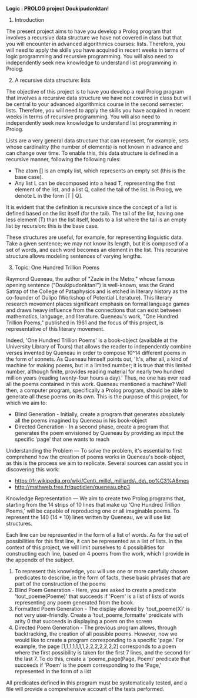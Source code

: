 ﻿**Logic : PROLOG project Doukipudonktan!**


1. Introduction 

The present project aims to have you develop a Prolog program that involves a recursive data structure we have not covered in class but that you will encounter in advanced algorithmics courses: lists. Therefore, you will need to apply the skills you have acquired in recent weeks in terms of logic programming and recursive programming. You will also need to independently seek new knowledge to understand list programming in Prolog.

2. A recursive data structure: lists

The objective of this project is to have you develop a real Prolog program that involves a recursive data structure we have not covered in class but will be central to your advanced algorithmics course in the second semester: lists. Therefore, you will need to apply the skills you have acquired in recent weeks in terms of recursive programming. You will also need to independently seek new knowledge to understand list programming in Prolog.

Lists are a very general data structure that can represent, for example, sets whose cardinality (the number of elements) is not known in advance and can change over time. To enable this, this data structure is defined in a recursive manner, following the following rules:

- The atom [] is an empty list, which represents an empty set (this is the base case).
- Any list L can be decomposed into a head T, representing the first element of the list, and a list Q, called the tail of the list. In Prolog, we denote L in the form [T | Q].

It is evident that the definition is recursive since the concept of a list is defined based on the list itself (for the tail). The tail of the list, having one less element (T) than the list itself, leads to a list where the tail is an empty list by recursion: this is the base case.

These structures are useful, for example, for representing linguistic data. Take a given sentence; we may not know its length, but it is composed of a set of words, and each word becomes an element in the list. This recursive structure allows modeling sentences of varying lengths.

3. Topic: One Hundred Trillion Poems


Raymond Queneau, the author of "Zazie in the Metro," whose famous opening sentence ("Doukipudonktan!") is well-known, was the Grand Satrap of the College of Pataphysics and is etched in literary history as the co-founder of Oulipo (Workshop of Potential Literature). This literary research movement places significant emphasis on formal language games and draws heavy influence from the connections that can exist between mathematics, language, and literature. Queneau's work, "One Hundred Trillion Poems," published in 1961 and the focus of this project, is representative of this literary movement.

Indeed, 'One Hundred Trillion Poems' is a book-object (available at the University Library of Tours) that allows the reader to independently combine verses invented by Queneau in order to compose 10^14 different poems in the form of sonnets. As Queneau himself points out, 'It's, after all, a kind of machine for making poems, but in a limited number; it is true that this limited number, although finite, provides reading material for nearly two hundred million years (reading twenty-four hours a day).' Thus, no one has ever read all the poems contained in this work. Queneau mentioned a machine? Well then, a computer program, specifically a Prolog program, should be able to generate all these poems on its own. This is the purpose of this project, for which we aim to:

- Blind Generation - Initially, create a program that generates absolutely all the poems imagined by Queneau in his book-object
- Directed Generation - In a second phase, create a program that generates the poem envisioned by Queneau by providing as input the specific 'page' that one wants to reach

Understanding the Problem — To solve the problem, it's essential to first comprehend how the creation of poems works in Queneau's book-object, as this is the process we aim to replicate. Several sources can assist you in discovering this work:

- https://fr.wikipedia.org/wiki/Cent\_mille\_milliards\_de\_po%C3%A8mes
- http://mathweb.free.fr/quotidien/queneau.php3

Knowledge Representation — We aim to create two Prolog programs that, starting from the 14 strips of 10 lines that make up 'One Hundred Trillion Poems,' will be capable of reproducing one or all imaginable poems. To represent the 140 (14 * 10) lines written by Queneau, we will use list structures.

Each line can be represented in the form of a list of words. As for the set of possibilities for this first line, it can be represented as a list of lists. In the context of this project, we will limit ourselves to 4 possibilities for constructing each line, based on 4 poems from the work, which I provide in the appendix of the subject.

1. To represent this knowledge, you will use one or more carefully chosen predicates to describe, in the form of facts, these basic phrases that are part of the construction of the poems
2. Blind Poem Generation - Here, you are asked to create a predicate 'tout_poeme(Poeme)' that succeeds if 'Poem' is a list of lists of words representing any poem generated from the book.
3. Formatted Poem Generation - The display allowed by 'tout_poeme(X)' is not very user-friendly. Create a 'tout_poeme_formatte' predicate with arity 0 that succeeds in displaying a poem on the screen
4. Directed Poem Generation - The previous program allows, through backtracking, the creation of all possible poems. However, now we would like to create a program corresponding to a specific 'page.' For example, the page [1,1,1,1,1,1,1,2,2,2,2,2,2,2] corresponds to a poem where the first possibility is taken for the first 7 lines, and the second for the last 7. To do this, create a 'poeme_page(Page, Poem)' predicate that succeeds if 'Poem' is the poem corresponding to the 'Page,' represented in the form of a list

All predicates defined in this program must be systematically tested, and a file will provide a comprehensive account of the tests performed.